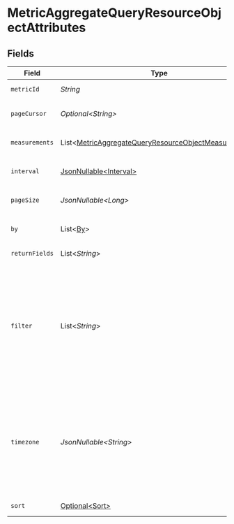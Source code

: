 # MetricAggregateQueryResourceObjectAttributes


## Fields

| Field                                                                                                                                                                                                                                                                                                                                                                   | Type                                                                                                                                                                                                                                                                                                                                                                    | Required                                                                                                                                                                                                                                                                                                                                                                | Description                                                                                                                                                                                                                                                                                                                                                             | Example                                                                                                                                                                                                                                                                                                                                                                 |
| ----------------------------------------------------------------------------------------------------------------------------------------------------------------------------------------------------------------------------------------------------------------------------------------------------------------------------------------------------------------------- | ----------------------------------------------------------------------------------------------------------------------------------------------------------------------------------------------------------------------------------------------------------------------------------------------------------------------------------------------------------------------- | ----------------------------------------------------------------------------------------------------------------------------------------------------------------------------------------------------------------------------------------------------------------------------------------------------------------------------------------------------------------------- | ----------------------------------------------------------------------------------------------------------------------------------------------------------------------------------------------------------------------------------------------------------------------------------------------------------------------------------------------------------------------- | ----------------------------------------------------------------------------------------------------------------------------------------------------------------------------------------------------------------------------------------------------------------------------------------------------------------------------------------------------------------------- |
| `metricId`                                                                                                                                                                                                                                                                                                                                                              | *String*                                                                                                                                                                                                                                                                                                                                                                | :heavy_check_mark:                                                                                                                                                                                                                                                                                                                                                      | The metric ID used in the aggregation.                                                                                                                                                                                                                                                                                                                                  | 0rG4eQ                                                                                                                                                                                                                                                                                                                                                                  |
| `pageCursor`                                                                                                                                                                                                                                                                                                                                                            | *Optional\<String>*                                                                                                                                                                                                                                                                                                                                                     | :heavy_minus_sign:                                                                                                                                                                                                                                                                                                                                                      | Optional pagination cursor to iterate over large result sets                                                                                                                                                                                                                                                                                                            |                                                                                                                                                                                                                                                                                                                                                                         |
| `measurements`                                                                                                                                                                                                                                                                                                                                                          | List\<[MetricAggregateQueryResourceObjectMeasurements](../../models/components/MetricAggregateQueryResourceObjectMeasurements.md)>                                                                                                                                                                                                                                      | :heavy_check_mark:                                                                                                                                                                                                                                                                                                                                                      | Measurement key, e.g. `unique`, `sum_value`, `count`                                                                                                                                                                                                                                                                                                                    | [<br/>"count"<br/>]                                                                                                                                                                                                                                                                                                                                                     |
| `interval`                                                                                                                                                                                                                                                                                                                                                              | [JsonNullable\<Interval>](../../models/components/Interval.md)                                                                                                                                                                                                                                                                                                          | :heavy_minus_sign:                                                                                                                                                                                                                                                                                                                                                      | Aggregation interval, e.g. "hour", "day", "week", "month"                                                                                                                                                                                                                                                                                                               | day                                                                                                                                                                                                                                                                                                                                                                     |
| `pageSize`                                                                                                                                                                                                                                                                                                                                                              | *JsonNullable\<Long>*                                                                                                                                                                                                                                                                                                                                                   | :heavy_minus_sign:                                                                                                                                                                                                                                                                                                                                                      | Alter the maximum number of returned rows in a single page of aggregation results                                                                                                                                                                                                                                                                                       | 500                                                                                                                                                                                                                                                                                                                                                                     |
| `by`                                                                                                                                                                                                                                                                                                                                                                    | List\<[By](../../models/components/By.md)>                                                                                                                                                                                                                                                                                                                              | :heavy_minus_sign:                                                                                                                                                                                                                                                                                                                                                      | Optional attribute(s) used for partitioning by the aggregation function                                                                                                                                                                                                                                                                                                 | [<br/>"$message"<br/>]                                                                                                                                                                                                                                                                                                                                                  |
| `returnFields`                                                                                                                                                                                                                                                                                                                                                          | List\<*String*>                                                                                                                                                                                                                                                                                                                                                         | :heavy_minus_sign:                                                                                                                                                                                                                                                                                                                                                      | Provide fields to limit the returned data                                                                                                                                                                                                                                                                                                                               |                                                                                                                                                                                                                                                                                                                                                                         |
| `filter`                                                                                                                                                                                                                                                                                                                                                                | List\<*String*>                                                                                                                                                                                                                                                                                                                                                         | :heavy_check_mark:                                                                                                                                                                                                                                                                                                                                                      | List of filters, must include time range using ISO 8601 format (YYYY-MM-DDTHH:MM:SS.mmmmmm).<br/>            These filters follow a similar format to those in `GET` requests, the primary difference is that this endpoint asks for a list.<br/>            The time range can be filtered by providing a `greater-or-equal` and a `less-than` filter on the `datetime` field. | [<br/>"greater-or-equal(datetime,2022-12-01T00:00:00)",<br/>"less-than(datetime,2022-12-08T00:00:00"<br/>]                                                                                                                                                                                                                                                              |
| `timezone`                                                                                                                                                                                                                                                                                                                                                              | *JsonNullable\<String>*                                                                                                                                                                                                                                                                                                                                                 | :heavy_minus_sign:                                                                                                                                                                                                                                                                                                                                                      | The timezone used for processing the query, e.g. `'America/New_York'`.<br/>            This field is validated against a list of common timezones from the [IANA Time Zone Database](https://www.iana.org/time-zones).<br/>            While most are supported, a few notable exceptions are `Factory`, `Europe/Kyiv` and `Pacific/Kanton`. This field is case-sensitive. | America/New_York                                                                                                                                                                                                                                                                                                                                                        |
| `sort`                                                                                                                                                                                                                                                                                                                                                                  | [Optional\<Sort>](../../models/components/Sort.md)                                                                                                                                                                                                                                                                                                                      | :heavy_minus_sign:                                                                                                                                                                                                                                                                                                                                                      | Provide a sort key (e.g. -$message)                                                                                                                                                                                                                                                                                                                                     |                                                                                                                                                                                                                                                                                                                                                                         |